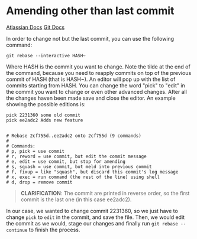 # Amending other than last commit
[Atlassian Docs](https://www.atlassian.com/git/tutorials/rewriting-history/git-rebase)
[Git Docs](https://git-scm.com/book/en/v2/Git-Branching-Rebasing)


In order to change not but the last commit, you can use the following command:

```git rebase --interactive HASH~```

Where HASH is the commit you want to change. Note the tilde at the end of the command, because you need to reapply commits on top of the previous commit of HASH (that is HASH~).
An editor will pop up with the list of commits starting from HASH. You can change the word "pick" to "edit" in the commit you want to change or even other advanced changes.
After all the changes haven been made save and close the editor.
An example showing the possible editions is:
```
pick 2231360 some old commit
pick ee2adc2 Adds new feature


# Rebase 2cf755d..ee2adc2 onto 2cf755d (9 commands)
#
# Commands:
# p, pick = use commit
# r, reword = use commit, but edit the commit message
# e, edit = use commit, but stop for amending
# s, squash = use commit, but meld into previous commit
# f, fixup = like "squash", but discard this commit's log message
# x, exec = run command (the rest of the line) using shell
# d, drop = remove commit
```

> **CLARIFICATION**: The commit are printed in reverse order, so the first commit is the last one (in this case ee2adc2).

In our case, we wanted to change commit 2231360, so we just have to change `pick` to `edit` in the commit, and save the file.
Then, we would edit the commit as we would, stage our changes and finally run `git rebase --continue` to finish the process.
